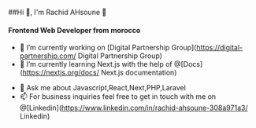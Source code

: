##Hi 👋, I'm Rachid AHsoune 👋


#### Frontend Web Developer from morocco

- 🔭 I’m currently working on [Digital Partnership Group](https://digital-partnership.com/ Digital Partnership Group)
- 🌱 I’m currently learning Next.js with the help of @[Docs](https://nextjs.org/docs/ Next.js documentation)
<!-- - 👯 I’m looking to collaborate on ...
- 🤔 I’m looking for help with ... -->
- 💬 Ask me about Javascript,React,Next,PHP,Laravel
- 📫 For business inquiries feel free to get in touch with me on @[Linkedin](https://www.linkedin.com/in/rachid-ahsoune-308a971a3/ Linkedin)
<!-- - 😄 Pronouns: ...
- ⚡ Fun fact: ... -->


